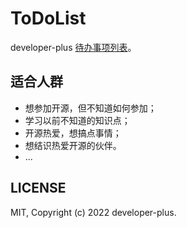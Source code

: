 # ToDoList

developer-plus [待办事项列表](https://github.com/developer-plus/ToDoList/issues)。

## 适合人群

- 想参加开源，但不知道如何参加；
- 学习以前不知道的知识点；
- 开源热爱，想搞点事情；
- 想结识热爱开源的伙伴。
- ...

## LICENSE

MIT, Copyright (c) 2022 developer-plus.
